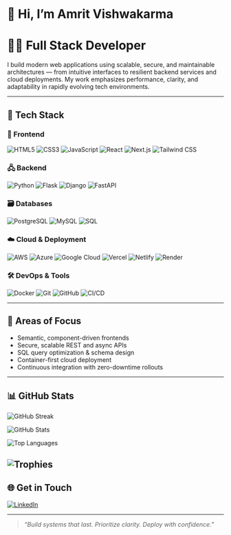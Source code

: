 # 👋 Hi, I’m Amrit Vishwakarma

# 👨‍💻 Full Stack Developer

I build modern web applications using scalable, secure, and maintainable architectures — from intuitive interfaces to resilient backend services and cloud deployments. My work emphasizes performance, clarity, and adaptability in rapidly evolving tech environments.

---

## 🧰 Tech Stack

### 🎨 Frontend
![HTML5](https://img.shields.io/badge/HTML5-E34F26?style=for-the-badge&logo=html5&logoColor=white)
![CSS3](https://img.shields.io/badge/CSS3-1572B6?style=for-the-badge&logo=css3&logoColor=white)
![JavaScript](https://img.shields.io/badge/JavaScript-F7DF1E?style=for-the-badge&logo=javascript&logoColor=black)
![React](https://img.shields.io/badge/React-20232A?style=for-the-badge&logo=react&logoColor=61DAFB)
![Next.js](https://img.shields.io/badge/Next.js-000000?style=for-the-badge&logo=nextdotjs)
![Tailwind CSS](https://img.shields.io/badge/TailwindCSS-0EA5E9?style=for-the-badge&logo=tailwindcss&logoColor=white)

### 🖧 Backend
![Python](https://img.shields.io/badge/Python-3776AB?style=for-the-badge&logo=python&logoColor=white)
![Flask](https://img.shields.io/badge/Flask-000000?style=for-the-badge&logo=flask)
![Django](https://img.shields.io/badge/Django-092E20?style=for-the-badge&logo=django&logoColor=white)
![FastAPI](https://img.shields.io/badge/FastAPI-009688?style=for-the-badge&logo=fastapi&logoColor=white)

### 🗃️ Databases
![PostgreSQL](https://img.shields.io/badge/PostgreSQL-4169E1?style=for-the-badge&logo=postgresql&logoColor=white)
![MySQL](https://img.shields.io/badge/MySQL-4479A1?style=for-the-badge&logo=mysql&logoColor=white)
![SQL](https://img.shields.io/badge/SQL-003B57?style=for-the-badge&logo=sqlite&logoColor=white)

### ☁️ Cloud & Deployment
![AWS](https://img.shields.io/badge/AWS-232F3E?style=for-the-badge&logo=amazonaws&logoColor=white)
![Azure](https://img.shields.io/badge/Azure-0078D4?style=for-the-badge&logo=microsoftazure&logoColor=white)
![Google Cloud](https://img.shields.io/badge/GoogleCloud-4285F4?style=for-the-badge&logo=googlecloud&logoColor=white)
![Vercel](https://img.shields.io/badge/Vercel-000000?style=for-the-badge&logo=vercel&logoColor=white)
![Netlify](https://img.shields.io/badge/Netlify-00C7B7?style=for-the-badge&logo=netlify&logoColor=white)
![Render](https://img.shields.io/badge/Render-3F3D56?style=for-the-badge&logo=render&logoColor=white)

### 🛠 DevOps & Tools
![Docker](https://img.shields.io/badge/Docker-2496ED?style=for-the-badge&logo=docker&logoColor=white)
![Git](https://img.shields.io/badge/Git-F05032?style=for-the-badge&logo=git&logoColor=white)
![GitHub](https://img.shields.io/badge/GitHub-181717?style=for-the-badge&logo=github&logoColor=white)
![CI/CD](https://img.shields.io/badge/CI%2FCD-343434?style=for-the-badge&logo=githubactions&logoColor=white)

---

## 🎯 Areas of Focus

- Semantic, component-driven frontends  
- Secure, scalable REST and async APIs  
- SQL query optimization & schema design  
- Container-first cloud deployment  
- Continuous integration with zero-downtime rollouts  

---

## 📊 GitHub Stats

![GitHub Streak](https://streak-stats.demolab.com/?user=amritkarma&theme=default&hide_border=true)

![GitHub Stats](https://github-readme-stats.vercel.app/api?username=amritkarma&show_icons=true&theme=default&hide_border=true)

![Top Languages](https://github-readme-stats.vercel.app/api/top-langs/?username=amritkarma&layout=compact&hide_border=true)

![Trophies](https://github-profile-trophy.vercel.app/?username=amritkarma&theme=flat&no-frame=true&row=1&column=6)
---

## 🌐 Get in Touch

[![LinkedIn](https://img.shields.io/badge/LinkedIn-Connect-0A66C2?style=for-the-badge&logo=linkedin&logoColor=white)](https://linkedin.com/in/amritkarma)  
<!--
[![Portfolio](https://img.shields.io/badge/Portfolio-View-000000?style=for-the-badge&logo=firefox-browser&logoColor=white)](https://arcforger.com)  
[![Email](https://img.shields.io/badge/Email-Contact-D14836?style=for-the-badge&logo=gmail&logoColor=white)](mailto:youremail@example.com)
-->
---

> _“Build systems that last. Prioritize clarity. Deploy with confidence.”_

